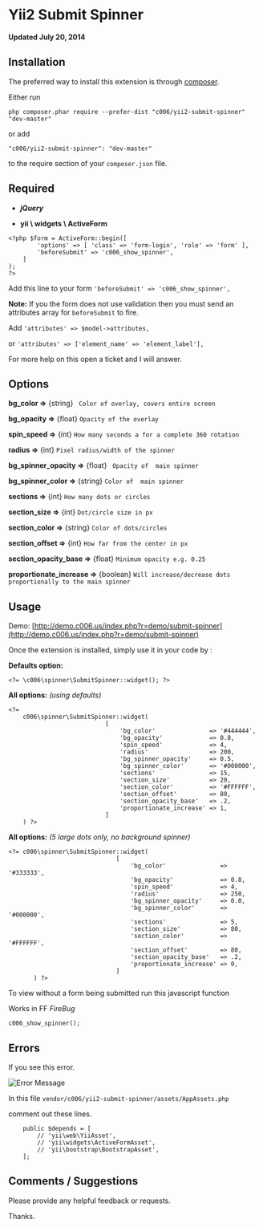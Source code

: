 Yii2 Submit Spinner
===================


**Updated July 20, 2014**


Installation
------------

The preferred way to install this extension is through [composer](http://getcomposer.org/download/).

Either run

```
php composer.phar require --prefer-dist "c006/yii2-submit-spinner" "dev-master"
```

or add

```
"c006/yii2-submit-spinner": "dev-master"
```

to the require section of your `composer.json` file.


Required
--------

+ ***jQuery***

+ **yii \ widgets \ ActiveForm**

>
    <?php $form = ActiveForm::begin([
            'options' => [ 'class' => 'form-login', 'role' => 'form' ],
            'beforeSubmit' => 'c006_show_spinner',
        ]
    );
    ?>

Add this line to your form
`'beforeSubmit' => 'c006_show_spinner',`



**Note:** If you the form does not use validation then you must send an attributes array for ``beforeSubmit`` to fire.

Add ``'attributes' => $model->attributes, ``

or ``'attributes' => ['element_name' => 'element_label'], ``

For more help on this open a ticket and I will answer.

Options
-------

**bg_color =>**  {string} ``` Color of overlay, covers entire screen```

**bg_opacity =>**  {float}  ``` Opacity of the overlay ```

**spin_speed =>**  {int}  ``` How many seconds a for a complete 360 rotation ```

**radius =>**  {int}  ``` Pixel radius/width of the spinner ```

**bg_spinner_opacity =>**  {float}  ``` Opacity of  main spinner```

**bg_spinner_color =>**  {string}  ``` Color of  main spinner ```

**sections =>**  {int}  ``` How many dots or circles ```

**section_size =>**  {int}  ``` Dot/circle size in px ```

**section_color =>**  {string}  ``` Color of dots/circles ```

**section_offset =>**  {int}  ``` How far from the center in px ```

**section_opacity_base =>**  {float}  ``` Minimum opacity e.g. 0.25 ```

**proportionate_increase =>**  {boolean}  ``` Will increase/decrease dots proportionally to the main spinner ```





Usage
-----

Demo: [http://demo.c006.us/index.php?r=demo/submit-spinner](http://demo.c006.us/index.php?r=demo/submit-spinner)

Once the extension is installed, simply use it in your code by  :




**Defaults option:**

>
    <?= \c006\spinner\SubmitSpinner::widget(); ?>



**All options:**
_(using defaults)_

>
    <?=
        c006\spinner\SubmitSpinner::widget(
                               [
                                   'bg_color'               => '#444444',
                                   'bg_opacity'             => 0.8,
                                   'spin_speed'             => 4,
                                   'radius'                 => 200,
                                   'bg_spinner_opacity'     => 0.5,
                                   'bg_spinner_color'       => '#000000',
                                   'sections'               => 15,
                                   'section_size'           => 20,
                                   'section_color'          => '#FFFFFF',
                                   'section_offset'         => 80,
                                   'section_opacity_base'   => .2,
                                   'proportionate_increase' => 1,
                               ]
        ) ?>


**All options:**
_(5 large dots only, no background spinner)_


>
    <?= c006\spinner\SubmitSpinner::widget(
                                  [
                                      'bg_color'               => '#333333',
                                      'bg_opacity'             => 0.8,
                                      'spin_speed'             => 4,
                                      'radius'                 => 250,
                                      'bg_spinner_opacity'     => 0.0,
                                      'bg_spinner_color'       => '#000000',
                                      'sections'               => 5,
                                      'section_size'           => 80,
                                      'section_color'          => '#FFFFFF',
                                      'section_offset'         => 80,
                                      'section_opacity_base'   => .2,
                                      'proportionate_increase' => 0,
                                  ]
           ) ?>




To view without a form being submitted run this javascript function

Works in FF *FireBug*

>
    c006_show_spinner();


Errors
---------

If you see this error.

![Error Message](http://demo.c006.us/images/yii2-submit-spinner/invalid-configuration.jpg)

In this file ```vendor/c006/yii2-submit-spinner/assets/AppAssets.php```

comment out these lines.

>
        public $depends = [
            // 'yii\web\YiiAsset',
            // 'yii\widgets\ActiveFormAsset',
            // 'yii\bootstrap\BootstrapAsset',
        ];


Comments / Suggestions
--------------------

Please provide any helpful feedback or requests.

Thanks.


































